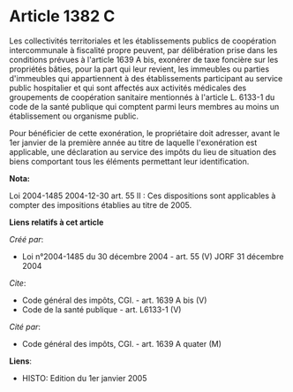 # Article 1382 C

Les collectivités territoriales et les établissements publics de coopération intercommunale à fiscalité propre peuvent, par
délibération prise dans les conditions prévues à l'article 1639 A bis, exonérer de taxe foncière sur les propriétés bâties,
pour la part qui leur revient, les immeubles ou parties d'immeubles qui appartiennent à des établissements participant au
service public hospitalier et qui sont affectés aux activités médicales des groupements de coopération sanitaire mentionnés à
l'article L. 6133-1 du code de la santé publique qui comptent parmi leurs membres au moins un établissement ou organisme
public. 

Pour bénéficier de cette exonération, le propriétaire doit adresser, avant le 1er janvier de la première année au titre de
laquelle l'exonération est applicable, une déclaration au service des impôts du lieu de situation des biens comportant tous
les éléments permettant leur identification.

**Nota:**

Loi 2004-1485 2004-12-30 art. 55 II : Ces dispositions sont applicables à compter des impositions établies au titre de 2005.

**Liens relatifs à cet article**

_Créé par_:

  - Loi n°2004-1485 du 30 décembre 2004 - art. 55 (V) JORF 31 décembre 2004

_Cite_:

  - Code général des impôts, CGI. - art. 1639 A bis (V)
  - Code de la santé publique - art. L6133-1 (V)

_Cité par_:

  - Code général des impôts, CGI. - art. 1639 A quater (M)

**Liens**:

  - HISTO: Edition du 1er janvier 2005

